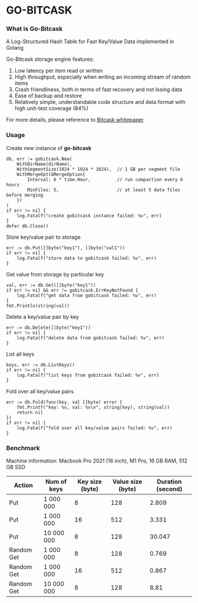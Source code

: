 # GO-BITCASK

### What is Go-Bitcask
A Log-Structured Hash Table for Fast Key/Value Data implemented in Golang

Go-Bitcask storage engine features:
1. Low latency per item read or written
2. High throughput, especially when writing an incoming stream of random items
3. Crash friendliness, both in terms of fast recovery and not losing data
4. Ease of backup and restore
5. Relatively simple, understandable code structure and data format with high unit-test coverage (84%)

For more details, please reference to [Bitcask whitepaper](https://riak.com/assets/bitcask-intro.pdf)

### Usage
Create new instance of **go-bitcask**
```
db, err := gobitcask.New(
    WithDirName(dirName),
    WithSegmentSize(1024 * 1024 * 1024),  // 1 GB per segment file
    WithMergeOpt(&MergeOption{
        Interval: 6 * time.Hour,          // run compaction every 6 hours
        MinFiles: 5,                      // at least 5 data files before merging
    })
)
if err != nil {
    log.Fatalf("create gobitcask instance failed: %v", err)
}
defer db.Close()
```

Store key/value pair to storage
```
err := db.Put([]byte("key1"), []byte("val1"))
if err != nil {
    log.Fatalf("store data to gobitcask failed: %v", err)
}
```

Get value from storage by particular key
```
val, err := db.Get([]byte("key1"))
if err != nil && err != gobitcask.ErrKeyNotFound {
    log.Fatalf("get data from gobitcask failed: %v", err)
}
fmt.Println(string(val))
```

Delete a key/value pair by key
```
err := db.Delete([]byte("key1"))
if err != nil {
    log.Fatalf("delete data from gobitcask failed: %v", err)
}
```

List all keys
```
keys, err := db.ListKeys()
if err != nil {
    log.Fatalf("list keys from gobitcask failed: %v", err)
}
```

Fold over all key/value pairs
```
err := db.Fold(func(key, val []byte) error {
    fmt.Printf("key: %v, val: %v\n", string(key), string(val))
    return nil
})
if err != nil {
    log.Fatalf("fold over all key/value pairs failed: %v", err)
}
```

### Benchmark
Machine information: Macbook Pro 2021 (16 inch), M1 Pro, 16 GB RAM, 512 GB SSD

| Action        | Num of keys | Key size (byte) | Value size (byte) | Duration (second)
| ------------- | ----------- |---------------- |------------------ |-----------------
| Put           | 1 000 000   |      8          |        128        |       2.809
| Put           | 1 000 000   |      16         |        512        |       3.331
| Put           | 10 000 000  |      8          |        128        |       30.047
| Random Get    | 1 000 000   |      8          |        128        |       0.769
| Random Get    | 1 000 000   |      16         |        512        |       0.867
| Random Get    | 10 000 000  |      8          |        128        |       8.81